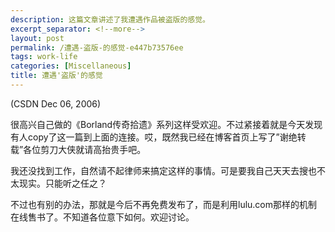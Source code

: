```yaml
---
description: 这篇文章讲述了我遭遇作品被盗版的感觉。
excerpt_separator: <!--more-->
layout: post
permalink: /遭遇-盗版-的感觉-e447b73576ee
tags: work-life
categories: [Miscellaneous]
title: 遭遇'盗版'的感觉
---
```

(CSDN Dec 06, 2006)

很高兴自己做的《Borland传奇拾遗》系列这样受欢迎。不过紧接着就是今天发现有人copy了这一篇到上面的连接。哎，既然我已经在博客首页上写了”谢绝转载”各位剪刀大侠就请高抬贵手吧。

我还没找到工作，自然请不起律师来搞定这样的事情。可是要我自己天天去搜也不太现实。只能听之任之？

不过也有别的办法，那就是今后不再免费发布了，而是利用lulu.com那样的机制在线售书了。不知道各位意下如何。欢迎讨论。
<!--more-->